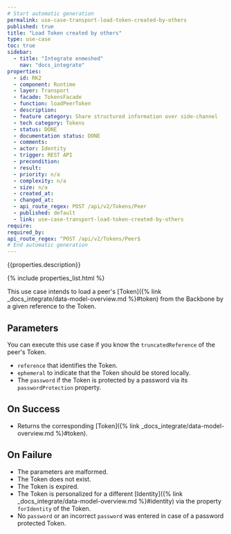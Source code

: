 ```yaml
---
# Start automatic generation
permalink: use-case-transport-load-token-created-by-others
published: true
title: "Load Token created by others"
type: use-case
toc: true
sidebar:
  - title: "Integrate enmeshed"
    nav: "docs_integrate"
properties:
  - id: RK2
  - component: Runtime
  - layer: Transport
  - facade: TokensFacade
  - function: loadPeerToken
  - description:
  - feature category: Share structured information over side-channel
  - tech category: Tokens
  - status: DONE
  - documentation status: DONE
  - comments:
  - actor: Identity
  - trigger: REST API
  - precondition:
  - result:
  - priority: n/a
  - complexity: n/a
  - size: n/a
  - created_at:
  - changed_at:
  - api_route_regex: POST /api/v2/Tokens/Peer
  - published: default
  - link: use-case-transport-load-token-created-by-others
require:
required_by:
api_route_regex: ^POST /api/v2/Tokens/Peer$
# End automatic generation
---
```


{{properties.description}}

{% include properties_list.html %}

This use case intends to load a peer's [Token]({% link _docs_integrate/data-model-overview.md %}#token) from the Backbone by a given reference to the Token.

## Parameters

You can execute this use case if you know the `truncatedReference` of the peer's Token.

- `reference` that identifies the Token.
- `ephemeral` to indicate that the Token should be stored locally.
- The `password` if the Token is protected by a password via its `passwordProtection` property.

## On Success

- Returns the corresponding [Token]({% link _docs_integrate/data-model-overview.md %}#token).

## On Failure

- The parameters are malformed.
- The Token does not exist.
- The Token is expired.
- The Token is personalized for a different [Identity]({% link _docs_integrate/data-model-overview.md %}#identity) via the property `forIdentity` of the Token.
- No `password` or an incorrect `password` was entered in case of a password protected Token.
